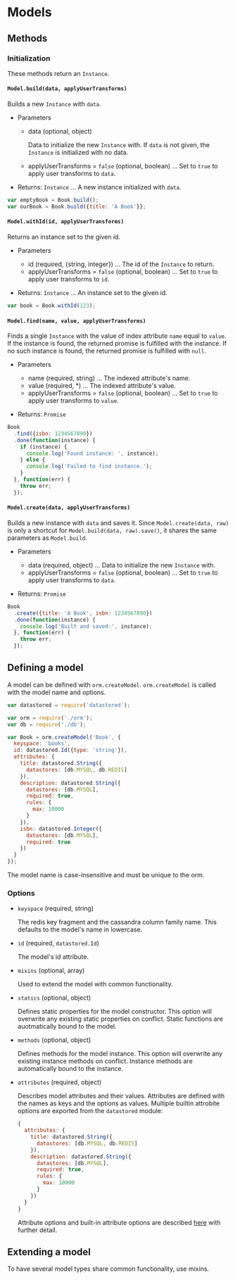 # Models

## Methods

### Initialization

These methods return an `Instance`.

#### `Model.build(data, applyUserTransforms)`

Builds a new `Instance` with `data`.

- Parameters
  + data (optional, object)

    Data to initialize the new `Instance` with. If `data` is not given, the `Instance` is initialized with no data.

  + applyUserTransforms = `false` (optional, boolean) ... Set to `true` to apply user transforms to `data`.

- Returns: `Instance` ... A new instance initialized with `data`.

```js
var emptyBook = Book.build();
var ourBook = Book.build({title: 'A Book'}};
```

#### `Model.withId(id, applyUserTransforms)`

Returns an instance set to the given id.

- Parameters
  + id (required, {string, integer}) ... The id of the `Instance` to return.
  + applyUserTransforms = `false` (optional, boolean) ... Set to `true` to apply user transforms to `id`.

- Returns: `Instance` ... An instance set to the given id.

```js
var book = Book.withId(123);
```

#### `Model.find(name, value, applyUserTransforms)`

Finds a single `Instance` with the value of index attribute `name` equal to `value`. If the instance is found, the returned promise is fulfilled with the instance. If no such instance is found, the returned promise is fulfilled with `null`.

- Parameters
  + name (required, string) ... The indexed attribute's name.
  + value (required, *) ... The indexed attribute's value.
  + applyUserTransforms = `false` (optional, boolean) ... Set to `true` to apply user transforms to `value`.

- Returns: `Promise`

```js
Book
  .find({isbn: 1234567890})
  .done(function(instance) {
    if (instance) {
      console.log('Found instance: ', instance);
    } else {
      console.log('Failed to find instance.');
    }
  }, function(err) {
    throw err;
  });
```

#### `Model.create(data, applyUserTransforms)`

Builds a new instance with `data` and saves it. Since `Model.create(data, raw)` is only a shortcut for `Model.build(data, raw).save()`, it shares the same parameters as `Model.build`.

- Parameters
  + data (required, object) ... Data to initialize the new `Instance` with.
  + applyUserTransforms = `false` (optional, boolean) ... Set to `true` to apply user transforms to `data`.

- Returns: `Promise`

```js
Book
  .create({title: 'A Book', isbn: 1234567890})
  .done(function(instance) {
    console.log('Built and saved:', instance);
  }, function(err) {
    throw err;
  });
```

## Defining a model

A model can be defined with `orm.createModel`. `orm.createModel` is called with the model name and options.

```js
var datastored = require('datastored');

var orm = require('./orm');
var db = require('./db');

var Book = orm.createModel('Book', {
  keyspace: 'books',
  id: datastored.Id({type: 'string'}),
  attributes: {
    title: datastored.String({
      datastores: [db.MYSQL, db.REDIS]
    }),
    description: datastored.String({
      datastores: [db.MYSQL],
      required: true,
      rules: {
        max: 10000
      }
    }),
    isbn: datastored.Integer({
      datastores: [db.MYSQL],
      required: true
    })
  }
});
```

The model name is case-insensitive and must be unique to the orm.

### Options

- `keyspace` (required, string)

  The redis key fragment and the cassandra column family name. This defaults to the model's name in lowercase.

- `id` (required, `datastored.Id`)

  The model's id attribute.

- `mixins` (optional, array)

  Used to extend the model with common functionality.

- `statics` (optional, object)

  Defines static properties for the model constructor. This option will overwrite any existing static properties on conflict. Static functions are auotmatically bound to the model.

- `methods` (optional, object)

  Defines methods for the model instance. This option will overwrite any existing instance methods on conflict. Instance methods are automatically bound to the instance.

- `attributes` (required, object)

  Describes model attributes and their values. Attributes are defined with the names as keys and the options as values. Multiple builtin attrobite options are exported from the `datastored` module:

  ```js
  {
    attributes: {
      title: datastored.String({
        datastores: [db.MYSQL, db.REDIS]
      }),
      description: datastored.String({
        datastores: [db.MYSQL],
        required: true,
        rules: {
          max: 10000
        }
      })
    }
  }
  ```

  Attribute options and built-in attribute options are described [here](attributes.md) with further detail.

## Extending a model

To have several model types share common functionality, use mixins.
